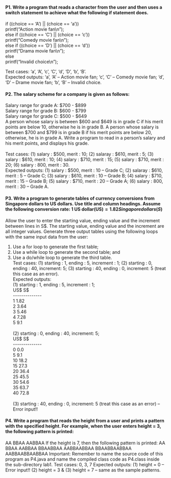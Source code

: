 #### P1. Write a program that reads a character from the user and then uses a switch statement to achieve what the following if statement does.  
if  ((choice == ‘A’)  || (choice == ‘a’))<br />
printf(“Action movie fan\n”);<br />
else if  ((choice == ‘C’)  || (choice == ‘c’))<br />
printf(“Comedy movie fan\n”);<br />
else if  ((choice == ‘D’)  || (choice == ‘d’))<br />
printf(“Drama movie fan\n”);<br />
else<br />
printf(“Invalid choice\n”);<br />
                    
Test cases: ‘a’, ‘A’, ‘c’, ‘C’, ‘d’, ‘D’, ‘b’, ‘B’.<br />
Expected outputs: ‘a’, ‘A’ – Action movie fan; ‘c’, ‘C’ – Comedy movie fan; ‘d’, ‘D’ – Drame movie fan; ‘b’, ‘B’ – Invalid choice.<br />

#### P2. The salary scheme for a company is given as follows:
Salary range for grade A: $700 - $899 <br />
Salary range for grade B: $600 - $799 <br />
Salary range for grade C: $500 - $649 <br />
A person whose salary is between $600 and $649 is in grade C if his merit points are below 10, otherwise he is in grade B. A person whose salary is between $700 and $799 is in grade B if his merit points are below 20, otherwise, he is in grade A. Write a program to read in a person’s salary and his merit points, and displays his grade.<br /><br />
Test cases: (1) salary : $500, merit : 10; (2) salaray : $610, merit : 5; (3) salary : $610, merit : 10; (4) salary : $710, merit : 15; (5) salary : $710, merit : 20; (6) salary : 800, merit : 30.<br />
Expected outputs: (1) salary : $500, merit : 10 – Grade C; (2) salaray : $610, merit : 5 – Grade C; (3) salary : $610, merit : 10 – Grade B; (4) salary : $710, merit : 15 – Grade B; (5) salary : $710, merit : 20 – Grade A; (6) salary : 800, merit : 30 – Grade A.<br />

#### P3. Write a program to generate tables of currency conversions from Singapore dollars to US dollars. Use title and column headings. Assume the following conversion rate: 1 US dollar(US$) = 1.82 Singapore dollars (S$)
Allow the user to enter the starting value, ending value and the increment between lines in S$. The starting value, ending value and the increment are all integer values. Generate three output tables using the following loops with the same input data from the user:<br />
1. Use a for loop to generate the first table;<br />
2. Use a while loop to generate the second table; and<br />
3. Use a do/while loop to generate the third table.<br />
Test cases: (1) starting : 1, ending : 5, increment : 1; (2) starting : 0, ending : 40, increment: 5; (3)
starting : 40, ending : 0, increment: 5 (treat this case as an error).<br />
Expected outputs:<br />
(1) starting : 1, ending : 5, increment : 1; <br />
US$         S$ <br />
-------------- <br />
1 1.82<br />
2 3.64<br />
3 5.46<br />
4 7.28<br />
5 9.1<br /><br />
(2) starting : 0, ending : 40, increment: 5;<br />
 US$      S$<br />
 --------------<br />
 0        0.0<br />
 5        9.1<br />
 10       18.2<br />
 15       27.3<br />
 20       36.4<br />
 25       45.5<br />
 30       54.6<br />
 35       63.7<br />
 40       72.8<br /><br />
(3) starting : 40, ending : 0, increment: 5 (treat this case as an error) – Error input!!<br />

#### P4. Write a program that reads the height from a user and prints a pattern with the specified height. For example, when the user enters height = 3, the following pattern is printed:
AA BBAA AABBAA
If the height is 7, then the following pattern is printed:
AA
BBAA
AABBAA BBAABBAA AABBAABBAA BBAABBAABBAA AABBAABBAABBAA
Important: Remember to name the source code of this program as P4.java and name the compiled class code as P4.class inside the sub-directory lab1.
Test cases: 0, 3, 7
Expected outputs: (1) height = 0 – Error input!! (2) height = 3 & (3) height = 7 – same as the sample patterns.
